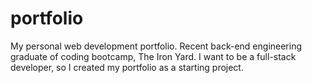 # portfolio
My personal web development portfolio. Recent back-end engineering graduate of coding bootcamp, The Iron Yard. I want to be a full-stack developer, so I created my portfolio as a starting project.
